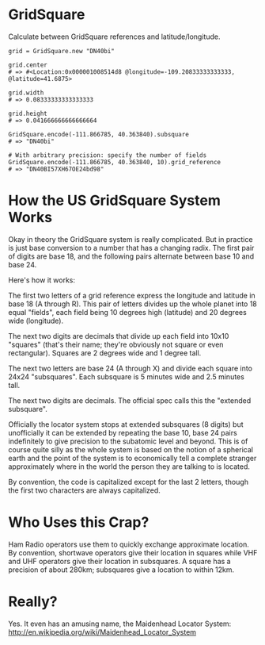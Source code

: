 # GridSquare

Calculate between GridSquare references and latitude/longitude.

```
grid = GridSquare.new "DN40bi"

grid.center
# => #<Location:0x000001008514d8 @longitude=-109.20833333333333, @latitude=41.6875>

grid.width
# => 0.08333333333333333

grid.height
# => 0.041666666666666664

GridSquare.encode(-111.866785, 40.363840).subsquare
# => "DN40bi"

# With arbitrary precision: specify the number of fields
GridSquare.encode(-111.866785, 40.363840, 10).grid_reference
# => "DN40BI57XH67OE24bd98"
```


# How the US GridSquare System Works

Okay in theory the GridSquare system is really complicated. But in
practice is just base conversion to a number that has a changing
radix. The first pair of digits are base 18, and the following pairs
alternate between base 10 and base 24.

Here's how it works:

The first two letters of a grid reference express the longitude and
latitude in base 18 (A through R). This pair of letters divides up the
whole planet into 18 equal "fields", each field being 10 degrees high
(latitude) and 20 degrees wide (longitude).

The next two digits are decimals that divide up each field into 10x10
"squares" (that's their name; they're obviously not square or even
rectangular). Squares are 2 degrees wide and 1 degree tall.

The next two letters are base 24 (A through X) and divide each square
into 24x24 "subsquares". Each subsquare is 5 minutes wide and 2.5
minutes tall.

The next two digits are decimals. The official spec calls this the
"extended subsquare".

Officially the locator system stops at extended subsquares (8 digits)
but unofficially it can be extended by repeating the base 10, base 24
pairs indefinitely to give precision to the subatomic level and
beyond. This is of course quite silly as the whole system is based on
the notion of a spherical earth and the point of the system is to
economically tell a complete stranger approximately where in the world
the person they are talking to is located.

By convention, the code is capitalized except for the last 2 letters,
though the first two characters are always capitalized.


# Who Uses this Crap?

Ham Radio operators use them to quickly exchange approximate location.
By convention, shortwave operators give their location in squares
while VHF and UHF operators give their location in subsquares. A
square has a precision of about 280km; subsquares give a location to
within 12km.


# Really?

Yes. It even has an amusing name, the Maidenhead Locator System:
http://en.wikipedia.org/wiki/Maidenhead_Locator_System
